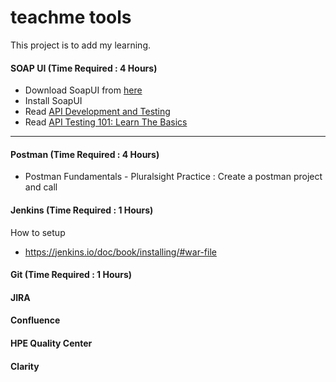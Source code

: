 # teachme tools
This project is to add my learning.


#### SOAP UI (Time Required : 4 Hours)
  * Download SoapUI from [here](https://www.soapui.org/downloads/latest-release.html)
  * Install SoapUI
  * Read [API Development and Testing](https://www.soapui.org/learn.html)
  * Read [API Testing 101: Learn The Basics](https://www.soapui.org/learn/functional-testing/api-testing-101.html)
------

#### Postman (Time Required : 4 Hours)
  * Postman Fundamentals - Pluralsight
  Practice : Create a postman project and call 

#### Jenkins (Time Required : 1 Hours)
  How to setup 
  * https://jenkins.io/doc/book/installing/#war-file

#### Git (Time Required : 1 Hours)


#### JIRA
#### Confluence
#### HPE Quality Center
#### Clarity
